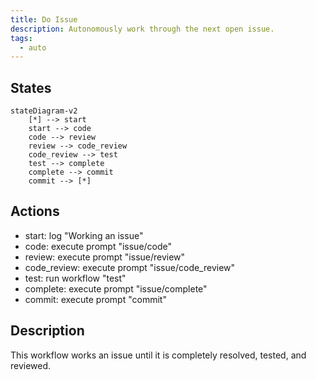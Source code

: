 ```yaml
---
title: Do Issue
description: Autonomously work through the next open issue.
tags:
  - auto
---
```


## States

```mermaid
stateDiagram-v2
    [*] --> start
    start --> code
    code --> review
    review --> code_review
    code_review --> test
    test --> complete
    complete --> commit
    commit --> [*]
```

## Actions

- start: log "Working an issue"
- code: execute prompt "issue/code"
- review: execute prompt "issue/review"
- code_review: execute prompt "issue/code_review"
- test: run workflow "test"
- complete: execute prompt "issue/complete"
- commit: execute prompt "commit"

## Description

This workflow works an issue until it is completely resolved, tested, and reviewed.
